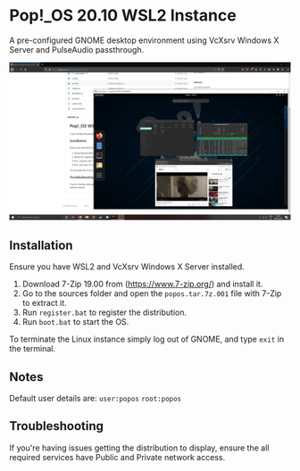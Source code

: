 # Pop!_OS 20.10 WSL2 Instance

A pre-configured GNOME desktop environment using VcXsrv Windows X Server and PulseAudio passthrough.

![Desktop Preview](images/preview.jpg)

## Installation

Ensure you have WSL2 and VcXsrv Windows X Server installed.

1. Download 7-Zip 19.00 from (https://www.7-zip.org/) and install it.
2. Go to the sources folder and open the `popos.tar.7z.001` file with 7-Zip to extract it.
3. Run `register.bat` to register the distribution.
4. Run `boot.bat` to start the OS.

To terminate the Linux instance simply log out of GNOME, and type `exit` in the terminal.

## Notes

Default user details are: `user:popos` `root:popos`

## Troubleshooting

If you're having issues getting the distribution to display, ensure the all required services have Public and Private network access.
